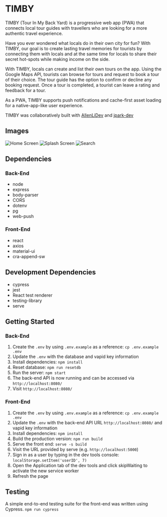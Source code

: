 # TIMBY

TIMBY (Tour In My Back Yard) is a progressive web app (PWA) that connects local tour guides with travellers who are looking for a more authentic travel experience.

Have you ever wondered what locals do in their own city for fun? With TIMBY, our goal is to create lasting travel memories for tourists by connecting them with locals and at the same time for locals to share their secret hot-spots while making income on the side.

With TIMBY, locals can create and list their own tours on the app. Using the Google Maps API, tourists can browse for tours and request to book a tour of their choice. The tour guide has the option to confirm or decline any booking request. Once a tour is completed, a tourist can leave a rating and feedback for a tour. 

As a PWA, TIMBY supports push notifications and cache-first asset loading for a native-app-like user experience.

TIMBY was collaboratively built with [AllenLiDev](https://github.com/AllenLiDev/) and [jpark-dev](https://github.com/jpark-dev/)

## Images

![Home Screen](https://github.com/dexterchan94/TIMBY/blob/master/screenshots/timby-home-screen.jpg?raw=true "Home Screen") ![Splash Screen](https://github.com/dexterchan94/TIMBY/blob/master/screenshots/timby-splash-screen.jpg?raw=true "Splash Screen") ![Search](https://github.com/dexterchan94/TIMBY/blob/master/screenshots/timby-search.jpg?raw=true "Search")

## Dependencies

### Back-End

* node
* express
* body-parser
* CORS
* dotenv
* pg
* web-push

### Front-End

* react
* axios
* material-ui
* cra-append-sw


## Development Dependencies

* cypress
* jest
* React test renderer
* testing-library
* serve


## Getting Started

### Back-End

1. Create the `.env` by using `.env.example` as a reference: `cp .env.example .env`
2. Update the `.env` with the database and vapid key information
3. Install dependencies: `npm install`
4. Reset database: `npm run resetdb`
5. Run the server: `npm start`
6. The back-end API is now running and can be accessed via `http://localhost:8080/`
8. Visit `http://localhost:8080/`

### Front-End
1. Create the `.env` by using `.env.example` as a reference: `cp .env.example .env`
2. Update the `.env` with the back-end API URL `http://localhost:8080/` and vapid key information
3. Install dependencies: `npm install`
4. Build the production version: `npm run build`
5. Serve the front end: `serve -s build`
6. Visit the URL provided by serve (e.g. `http://localhost:5000`)
7. Sign in as a user by typing in the dev tools console: `localStorage.setItem('userID', 7)`
8. Open the Application tab of the dev tools and click skipWaiting to activate the new service worker
9. Refresh the page


## Testing

A simple end-to-end testing suite for the front-end was written using Cypress.
```npm run cypress```

